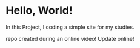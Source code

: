 # Hello, World! 
In this Project, I coding a simple site for my studies.

repo created during an online vídeo!
Update online!
